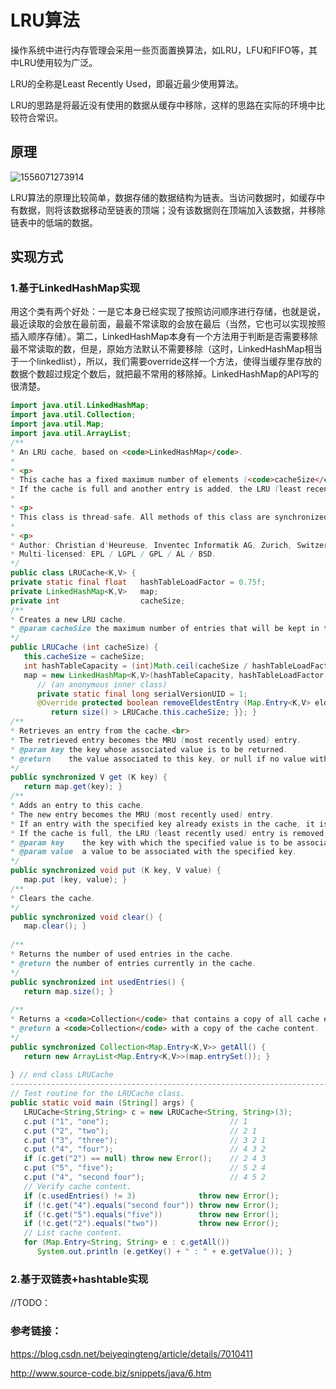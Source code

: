 # LRU算法

操作系统中进行内存管理会采用一些页面置换算法，如LRU，LFU和FIFO等，其中LRU使用较为广泛。

LRU的全称是Least Recently Used，即最近最少使用算法。

LRU的思路是将最近没有使用的数据从缓存中移除，这样的思路在实际的环境中比较符合常识。

## 原理

![1556071273914](E:\git\知识点整理\figure\LRU缓存淘汰算法.png)

LRU算法的原理比较简单，数据存储的数据结构为链表。当访问数据时，如缓存中有数据，则将该数据移动至链表的顶端；没有该数据则在顶端加入该数据，并移除链表中的低端的数据。

## 实现方式

### 1.基于LinkedHashMap实现

用这个类有两个好处：一是它本身已经实现了按照访问顺序进行存储，也就是说，最近读取的会放在最前面，最最不常读取的会放在最后（当然，它也可以实现按照插入顺序存储）。第二，LinkedHashMap本身有一个方法用于判断是否需要移除最不常读取的数，但是，原始方法默认不需要移除（这时，LinkedHashMap相当于一个linkedlist），所以，我们需要override这样一个方法，使得当缓存里存放的数据个数超过规定个数后，就把最不常用的移除掉。LinkedHashMap的API写的很清楚。

```java
import java.util.LinkedHashMap;
import java.util.Collection;
import java.util.Map;
import java.util.ArrayList;
/**
* An LRU cache, based on <code>LinkedHashMap</code>.
*
* <p>
* This cache has a fixed maximum number of elements (<code>cacheSize</code>).
* If the cache is full and another entry is added, the LRU (least recently used) entry is dropped.
*
* <p>
* This class is thread-safe. All methods of this class are synchronized.
*
* <p>
* Author: Christian d'Heureuse, Inventec Informatik AG, Zurich, Switzerland<br>
* Multi-licensed: EPL / LGPL / GPL / AL / BSD.
*/
public class LRUCache<K,V> {
private static final float   hashTableLoadFactor = 0.75f;
private LinkedHashMap<K,V>   map;
private int                  cacheSize;
/**
* Creates a new LRU cache.
* @param cacheSize the maximum number of entries that will be kept in this cache.
*/
public LRUCache (int cacheSize) {
   this.cacheSize = cacheSize;
   int hashTableCapacity = (int)Math.ceil(cacheSize / hashTableLoadFactor) + 1;
   map = new LinkedHashMap<K,V>(hashTableCapacity, hashTableLoadFactor, true) {
      // (an anonymous inner class)
      private static final long serialVersionUID = 1;
      @Override protected boolean removeEldestEntry (Map.Entry<K,V> eldest) {
         return size() > LRUCache.this.cacheSize; }}; }
/**
* Retrieves an entry from the cache.<br>
* The retrieved entry becomes the MRU (most recently used) entry.
* @param key the key whose associated value is to be returned.
* @return    the value associated to this key, or null if no value with this key exists in the cache.
*/
public synchronized V get (K key) {
   return map.get(key); }
/**
* Adds an entry to this cache.
* The new entry becomes the MRU (most recently used) entry.
* If an entry with the specified key already exists in the cache, it is replaced by the new entry.
* If the cache is full, the LRU (least recently used) entry is removed from the cache.
* @param key    the key with which the specified value is to be associated.
* @param value  a value to be associated with the specified key.
*/
public synchronized void put (K key, V value) {
   map.put (key, value); }
/**
* Clears the cache.
*/
public synchronized void clear() {
   map.clear(); }
 
/**
* Returns the number of used entries in the cache.
* @return the number of entries currently in the cache.
*/
public synchronized int usedEntries() {
   return map.size(); }
 
/**
* Returns a <code>Collection</code> that contains a copy of all cache entries.
* @return a <code>Collection</code> with a copy of the cache content.
*/
public synchronized Collection<Map.Entry<K,V>> getAll() {
   return new ArrayList<Map.Entry<K,V>>(map.entrySet()); }
 
} // end class LRUCache
------------------------------------------------------------------------------------------
// Test routine for the LRUCache class.
public static void main (String[] args) {
   LRUCache<String,String> c = new LRUCache<String, String>(3);
   c.put ("1", "one");                           // 1
   c.put ("2", "two");                           // 2 1
   c.put ("3", "three");                         // 3 2 1
   c.put ("4", "four");                          // 4 3 2
   if (c.get("2") == null) throw new Error();    // 2 4 3
   c.put ("5", "five");                          // 5 2 4
   c.put ("4", "second four");                   // 4 5 2
   // Verify cache content.
   if (c.usedEntries() != 3)              throw new Error();
   if (!c.get("4").equals("second four")) throw new Error();
   if (!c.get("5").equals("five"))        throw new Error();
   if (!c.get("2").equals("two"))         throw new Error();
   // List cache content.
   for (Map.Entry<String, String> e : c.getAll())
      System.out.println (e.getKey() + " : " + e.getValue()); }

```

### 2.基于双链表+hashtable实现

//TODO：

### 参考链接：

<https://blog.csdn.net/beiyeqingteng/article/details/7010411>

<http://www.source-code.biz/snippets/java/6.htm>







